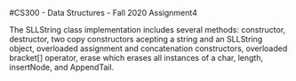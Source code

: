 #CS300 - Data Structures - Fall 2020 Assignment4

The SLLString class implementation includes several methods:
constructor, destructor, two copy constructors acepting a string and an SLLString
object, overloaded assignment and concatenation constructors, overloaded bracket[]
operator, erase which erases all instances of a char, length, insertNode, and AppendTail. 
